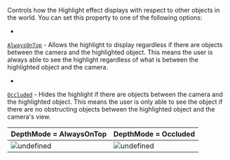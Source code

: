 Controls how the Highlight effect displays with respect to other objects
in the world. You can set this property to one of the following options:

- 

[`AlwaysOnTop`](https://create.roblox.com/docs/reference/engine/enums/HighlightDepthMode) - Allows the highlight
to display regardless if there are objects between the camera and the
highlighted object. This means the user is always able to see the
highlight regardless of what is between the highlighted object and the
camera.

- 

[`Occluded`](https://create.roblox.com/docs/reference/engine/enums/HighlightDepthMode) - Hides the highlight if
there are objects between the camera and the highlighted object. This
means the user is only able to see the object if there are no
obstructing objects between the highlighted object and the camera's
view.

| DepthMode = AlwaysOnTop | DepthMode = Occluded |
| - | - |
| ![undefined](https://prod.docsiteassets.roblox.com/assets/ui/highlighting-objects/DepthMode-AlwaysOnTop.jpg) | ![undefined](https://prod.docsiteassets.roblox.com/assets/ui/highlighting-objects/DepthMode-Occluded.jpg) |